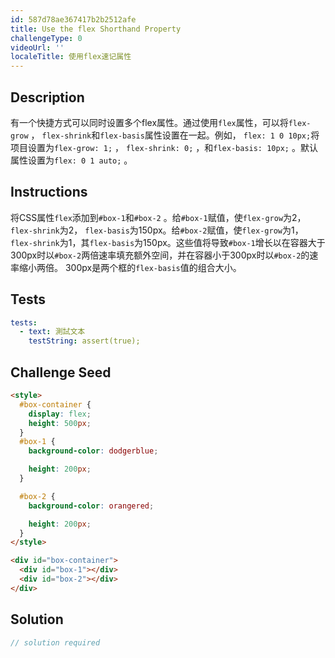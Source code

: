 ```yaml
---
id: 587d78ae367417b2b2512afe
title: Use the flex Shorthand Property
challengeType: 0
videoUrl: ''
localeTitle: 使用flex速记属性
---
```


## Description
<section id="description">有一个快捷方式可以同时设置多个flex属性。通过使用<code>flex</code>属性，可以将<code>flex-grow</code> ， <code>flex-shrink</code>和<code>flex-basis</code>属性设置在一起。例如， <code>flex: 1 0 10px;</code>将项目设置为<code>flex-grow: 1;</code> ， <code>flex-shrink: 0;</code> ，和<code>flex-basis: 10px;</code> 。默认属性设置为<code>flex: 0 1 auto;</code> 。 </section>

## Instructions
<section id="instructions">将CSS属性<code>flex</code>添加到<code>#box-1</code>和<code>#box-2</code> 。给<code>#box-1</code>赋值，使<code>flex-grow</code>为2， <code>flex-shrink</code>为2， <code>flex-basis</code>为150px。给<code>#box-2</code>赋值，使<code>flex-grow</code>为1， <code>flex-shrink</code>为1，其<code>flex-basis</code>为150px。这些值将导致<code>#box-1</code>增长以在容器大于300px时以<code>#box-2</code>两倍速率填充额外空间，并在容器小于300px时以<code>#box-2</code>的速率缩小两倍。 300px是两个框的<code>flex-basis</code>值的组合大小。 </section>

## Tests
<section id='tests'>

```yml
tests:
  - text: 測試文本
    testString: assert(true);

```

</section>

## Challenge Seed
<section id='challengeSeed'>

<div id='html-seed'>

```html
<style>
  #box-container {
    display: flex;
    height: 500px;
  }
  #box-1 {
    background-color: dodgerblue;

    height: 200px;
  }

  #box-2 {
    background-color: orangered;

    height: 200px;
  }
</style>

<div id="box-container">
  <div id="box-1"></div>
  <div id="box-2"></div>
</div>

```

</div>



</section>

## Solution
<section id='solution'>

```js
// solution required
```
</section>
